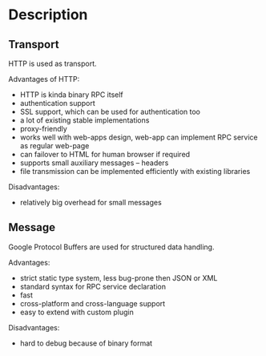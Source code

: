 # Description

## Transport
HTTP is used as transport.

Advantages of HTTP:
* HTTP is kinda binary RPC itself
* authentication support
* SSL support, which can be used for authentication too
* a lot of existing stable implementations
* proxy-friendly
* works well with web-apps design, web-app can implement
  RPC service as regular web-page
* can failover to HTML for human browser if required
* supports small auxiliary messages &ndash; headers
* file transmission can be implemented efficiently with existing
  libraries

Disadvantages:
* relatively big overhead for small messages

## Message
Google Protocol Buffers are used for structured data handling.

Advantages:
* strict static type system, less bug-prone then JSON or XML
* standard syntax for RPC service declaration
* fast
* cross-platform and cross-language support
* easy to extend with custom plugin

Disadvantages:
* hard to debug because of binary format

